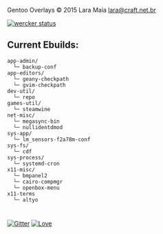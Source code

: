 Gentoo Overlays © 2015 Lara Maia <lara@craft.net.br>

[![wercker status](https://app.wercker.com/status/6ff3e903a98668a8b5666655b3bcb663/m "wercker status")](https://app.wercker.com/project/bykey/6ff3e903a98668a8b5666655b3bcb663)

## Current Ebuilds:

```
app-admin/
  └─ backup-conf
app-editors/
  └─ geany-checkpath
  └─ gvim-checkpath
dev-util/
  └─ repo
games-util/
  └─ steamwine
net-misc/
  └─ megasync-bin
  └─ nullidentdmod
sys-app/
  └─ lm_sensors-f2a78m-conf
sys-fs/
  └─ cdf
sys-process/
  └─ systemd-cron
x11-misc/
  └─ bmpanel2
  └─ cairo-compmgr
  └─ openbox-menu
x11-terms
  └─ altyo
```
#

[![Gitter](https://badges.gitter.im/Join%20Chat.svg)](https://gitter.im/LaraCraft93/Overlays?utm_source=badge&utm_medium=badge&utm_campaign=pr-badge) [![Love](https://img.shields.io/badge/BUILT%20WITH-Love-red.svg)](http://lara.craft.net.br)

